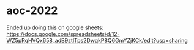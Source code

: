# aoc-2022

Ended up doing this on google sheets: https://docs.google.com/spreadsheets/d/12-WZ5pRqHVQx658_adB9ztlTps2DwqkP8Q6GmYZjKCk/edit?usp=sharing
